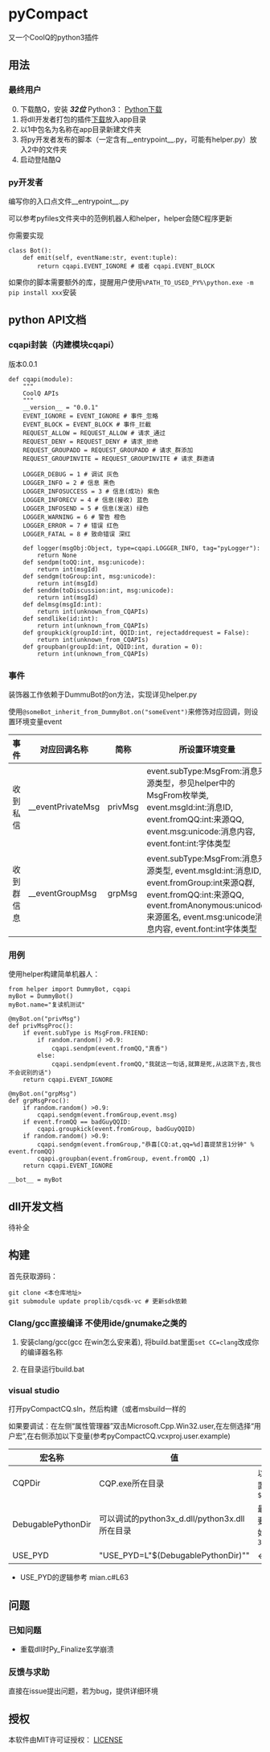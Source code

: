# pyCompact

又一个CoolQ的python3插件

## 用法
### 最终用户

0. 下载酷Q，安装 ***32位*** Python3： [Python下载](https://www.python.org/downloads)
1. 将dll开发者打包的插件[下载](https://github.com/dixyes/pyCompactCQ/releases)放入app目录
2. 以1中包名为名称在app目录新建文件夹
3. 将py开发者发布的脚本（一定含有__entrypoint__.py，可能有helper.py）放入2中的文件夹
4. 启动登陆酷Q

### py开发者

编写你的入口点文件__entrypoint__.py

可以参考pyfiles文件夹中的范例机器人和helper，helper会随C程序更新

你需要实现

```Python3
class Bot():
    def emit(self, eventName:str, event:tuple):
        return cqapi.EVENT_IGNORE # 或者 cqapi.EVENT_BLOCK
```
如果你的脚本需要额外的库，提醒用户使用`%PATH_TO_USED_PY%\python.exe -m pip install xxx`安装

## python API文档

### cqapi封装（内建模块cqapi）
版本0.0.1

```Python3
def cqapi(module):
    """
    CoolQ APIs
    """
    __version__ = "0.0.1"
    EVENT_IGNORE = EVENT_IGNORE # 事件_忽略
    EVENT_BLOCK = EVENT_BLOCK # 事件_拦截
    REQUEST_ALLOW = REQUEST_ALLOW # 请求_通过
    REQUEST_DENY = REQUEST_DENY # 请求_拒绝
    REQUEST_GROUPADD = REQUEST_GROUPADD # 请求_群添加
    REQUEST_GROUPINVITE = REQUEST_GROUPINVITE # 请求_群邀请
    
    LOGGER_DEBUG = 1 # 调试 灰色
    LOGGER_INFO = 2 # 信息 黑色
    LOGGER_INFOSUCCESS = 3 # 信息(成功) 紫色
    LOGGER_INFORECV = 4 # 信息(接收) 蓝色
    LOGGER_INFOSEND = 5 # 信息(发送) 绿色
    LOGGER_WARNING = 6 # 警告 橙色
    LOGGER_ERROR = 7 # 错误 红色
    LOGGER_FATAL = 8 # 致命错误 深红
    
    def logger(msgObj:Object, type=cqapi.LOGGER_INFO, tag="pyLogger"):
        return None
    def sendpm(toQQ:int, msg:unicode):
        return int(msgId)
    def sendgm(toGroup:int, msg:unicode):
        return int(msgId)
    def senddm(toDiscussion:int, msg:unicode):
        return int(msgId)
    def delmsg(msgId:int):
        return int(unknown_from_CQAPIs)
    def sendlike(id:int):
        return int(unknown_from_CQAPIs)
    def groupkick(groupId:int, QQID:int, rejectaddrequest = False):
        return int(unknown_from_CQAPIs)
    def groupban(groupId:int, QQID:int, duration = 0):
        return int(unknown_from_CQAPIs)
```

### 事件

装饰器工作依赖于DummuBot的on方法，实现详见helper.py

使用`@someBot_inherit_from_DummyBot.on("someEvent")`来修饰对应回调，则设置环境变量event

事件 | 对应回调名称 | 简称 | 所设置环境变量 |
---- | ------------ | ---- | -------------- |
收到私信 | __eventPrivateMsg | privMsg | event.subType:MsgFrom:消息来源类型，参见helper中的MsgFrom枚举类, event.msgId:int:消息ID, event.fromQQ:int:来源QQ, event.msg:unicode:消息内容, event.font:int:字体类型 |
收到群信息 | __eventGroupMsg | grpMsg | event.subType:MsgFrom:消息来源类型, event.msgId:int:消息ID, event.fromGroup:int来源Q群, event.fromQQ:int:来源QQ, event.fromAnonymous:unicode:来源匿名, event.msg:unicode消息内容, event.font:int字体类型 |

### 用例

使用helper构建简单机器人：

```Python3
from helper import DummyBot, cqapi 
myBot = DummyBot()
myBot.name="复读机测试"

@myBot.on("privMsg")
def privMsgProc():
    if event.subType is MsgFrom.FRIEND:
        if random.random() >0.9:
            cqapi.sendpm(event.fromQQ,"真香")
        else:
            cqapi.sendpm(event.fromQQ,"我就这一句话,就算是死,从这跳下去,我也不会说别的话")
    return cqapi.EVENT_IGNORE

@myBot.on("grpMsg")
def grpMsgProc():
    if random.random() >0.9:
        cqapi.sendgm(event.fromGroup,event.msg)
    if event.fromQQ == badGuyQQID:
        cqapi.groupkick(event.fromGroup, badGuyQQID)
    if random.random() >0.9:
        cqapi.sendgm(event.fromGroup,"恭喜[CQ:at,qq=%d]喜提禁言1分钟" % event.fromQQ)
        cqapi.groupban(event.fromGroup, event.fromQQ ,1)
    return cqapi.EVENT_IGNORE

__bot__ = myBot
```

## dll开发文档

待补全

## 构建

首先获取源码：
    
    git clone <本仓库地址> 
    git submodule update proplib/cqsdk-vc # 更新sdk依赖

### Clang/gcc直接编译 不使用ide/gnumake之类的

1. 安装clang/gcc(gcc 在win怎么安来着), 将build.bat里面`set CC=clang`改成你的编译器名称

2. 在目录运行build.bat

### visual studio

打开pyCompactCQ.sln，然后构建（或者msbuild一样的

如果要调试：在左侧“属性管理器”双击Microsoft.Cpp.Win32.user,在左侧选择“用户宏”,在右侧添加以下变量(参考pyCompactCQ.vcxproj.user.example)

宏名称 | 值 | 说明 |
------ | -- | ---- |
CQPDir | CQP.exe所在目录 | 以“\”结尾， 可以使用内置宏 如`$(ProjectDir)..\CQP\`
DebugablePythonDir | 可以调试的python3x_d.dll/python3x.dll所在目录 | 最好使用绝对路径，需要转义，不以“\\”结尾，如`..\\Python-3.7.0\\PCbuild\\win32`
USE_PYD | "USE_PYD=L"$(DebugablePythonDir)"" | <-复制粘贴

* USE_PYD的逻辑参考 mian.c#L63

## 问题
### 已知问题

- 重载dll时Py_Finalize玄学崩溃

### 反馈与求助

直接在issue提出问题，若为bug，提供详细环境
## 授权

本软件由MIT许可证授权： [LICENSE](https://github.com/dixyes/pyCompactCQ/blob/master/LICENSE)